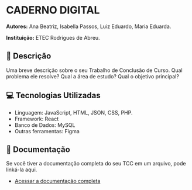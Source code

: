 # CADERNO DIGITAL

**Autores:** Ana Beatriz, Isabella Passos, Luiz Eduardo, Maria Eduarda.

**Instituição:** ETEC Rodrigues de Abreu.

## 📝 Descrição
Uma breve descrição sobre o seu Trabalho de Conclusão de Curso. Qual problema ele resolve? Qual a área de estudo? Qual o objetivo principal?

## 💻 Tecnologias Utilizadas

- Linguagem: JavaScript, HTML, JSON, CSS, PHP.
- Framework:  React
- Banco de Dados: MySQL
- Outras ferramentas: Figma

## 📄 Documentação
Se você tiver a documentação completa do seu TCC em um arquivo, pode linká-la aqui.
- [Acessar a documentação completa]([link-para-o-pdf-ou-docs])

